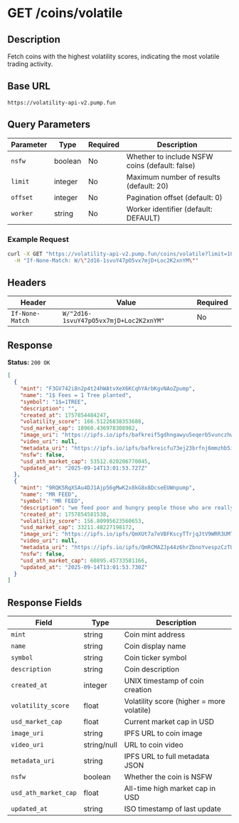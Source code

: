 # GET /coins/volatile

## Description
Fetch coins with the highest volatility scores, indicating the most volatile trading activity.

## Base URL
`https://volatility-api-v2.pump.fun`

## Query Parameters
| Parameter | Type | Required | Description |
|-----------|------|----------|-------------|
| `nsfw` | boolean | No | Whether to include NSFW coins (default: false) |
| `limit` | integer | No | Maximum number of results (default: 20) |
| `offset` | integer | No | Pagination offset (default: 0) |
| `worker` | string | No | Worker identifier (default: DEFAULT) |

### Example Request
```bash
curl -X GET "https://volatility-api-v2.pump.fun/coins/volatile?limit=10&offset=0&nsfw=false&worker=DEFAULT" \
  -H "If-None-Match: W/\"2d16-1svuY47pO5vx7mjD+Loc2K2xnYM\""
```

## Headers
| Header | Value | Required |
|--------|-------|----------|
| `If-None-Match` | `W/"2d16-1svuY47pO5vx7mjD+Loc2K2xnYM"` | No |

## Response
**Status:** `200 OK`

```json
[
  {
    "mint": "F3GV742i8n2p4t24hWAtvXeX6KCqhYArbKgvNAoZpump",
    "name": "1$ Fees = 1 Tree planted",
    "symbol": "1$=1TREE",
    "description": "",
    "created_at": 1757854484247,
    "volatility_score": 166.51226838353688,
    "usd_market_cap": 18960.436978308982,
    "image_uri": "https://ipfs.io/ipfs/bafkreif5gdhngawyu5eqerb5vunczhw4x6f3asgdzp423c6nfwci2fz544",
    "video_uri": null,
    "metadata_uri": "https://ipfs.io/ipfs/bafkreicfu73ej23brfnj6mmzhb5ik7bvwfatevcwn5cctzxnhpiboyzw3m",
    "nsfw": false,
    "usd_ath_market_cap": 53512.020206770045,
    "updated_at": "2025-09-14T13:01:53.727Z"
  },
  {
    "mint": "9RQK5RqXSAu4DJ1Ajp56gMwK2x8kG8x8DcseEUWnpump",
    "name": "MR FEED",
    "symbol": "MR FEED",
    "description": "we feed poor and hungry people those who are really in need we donate food supplies as well ",
    "created_at": 1757854581538,
    "volatility_score": 156.80995623560653,
    "usd_market_cap": 33211.48227198172,
    "image_uri": "https://ipfs.io/ipfs/QmXUt7a7eVBFKscyTTrjqJtV9WRR3UMTLMugoLJ1PZ71oP",
    "video_uri": null,
    "metadata_uri": "https://ipfs.io/ipfs/QmRCMAZJp44z6hrZbnoYvespzCzTUPTycc7rbajXuDos1H",
    "nsfw": false,
    "usd_ath_market_cap": 60895.45733581166,
    "updated_at": "2025-09-14T13:01:53.730Z"
  }
]
```

## Response Fields
| Field | Type | Description |
|-------|------|-------------|
| `mint` | string | Coin mint address |
| `name` | string | Coin display name |
| `symbol` | string | Coin ticker symbol |
| `description` | string | Coin description |
| `created_at` | integer | UNIX timestamp of coin creation |
| `volatility_score` | float | Volatility score (higher = more volatile) |
| `usd_market_cap` | float | Current market cap in USD |
| `image_uri` | string | IPFS URL to coin image |
| `video_uri` | string/null | URL to coin video |
| `metadata_uri` | string | IPFS URL to full metadata JSON |
| `nsfw` | boolean | Whether the coin is NSFW |
| `usd_ath_market_cap` | float | All-time high market cap in USD |
| `updated_at` | string | ISO timestamp of last update |
